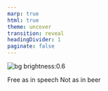 ```yaml
---
marp: true
html: true
theme: uncover
transition: reveal
headingDivider: 1
paginate: false
---
```


![bg brightness:0.6](https://images.unsplash.com/photo-1589711428920-bf084b80e0bd)

<!-- class: invert-->

Free as in speech
Not as in beer

